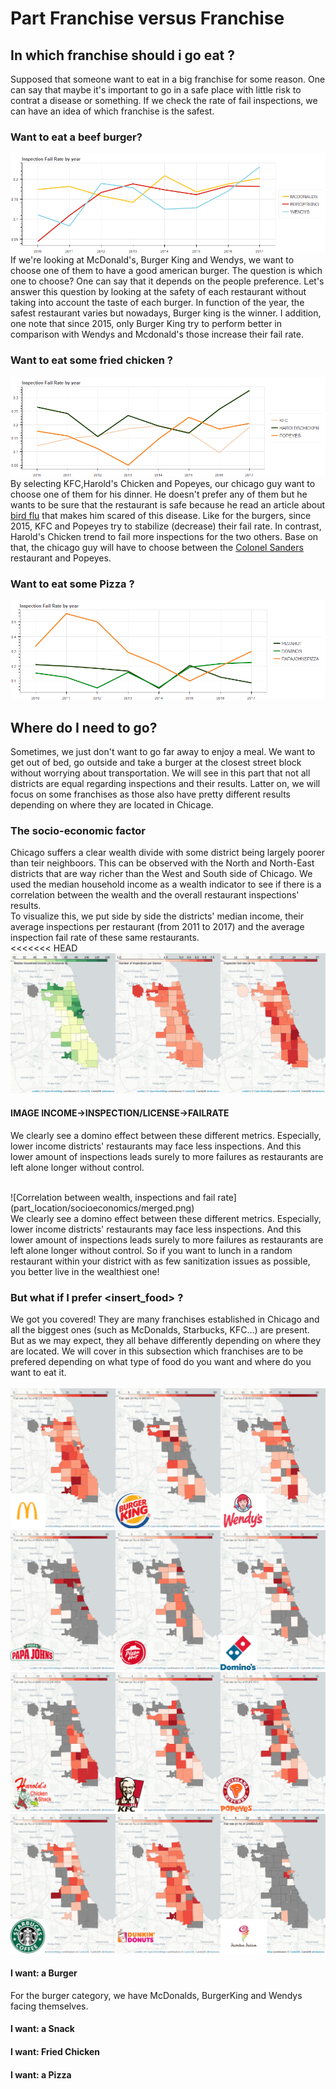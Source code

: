 <body style="cursor: url('cur815.ani')">
    
# Part Franchise versus Franchise #

## In which franchise should i go eat ?
Supposed that someone want to eat in a big franchise for some reason. One can say that maybe it's important to go in a safe place with little risk to contrat a disease or something. If we check the rate of fail inspections, we can have an idea of which franchise is the safest.
### Want to eat a beef burger?
![Fail rate of burgers restaurant](/franch_img/mc_bk_wd.png)
If we're looking at McDonald's, Burger King and Wendys, we want to choose one of them to have a good american burger. The question is which one to choose? One can say that it depends on the people preference. Let's answer this question by looking at the safety of each restaurant without taking into account the taste of each burger. In function of the year, the safest restaurant varies but nowadays, Burger king is the winner. I addition, one note that since 2015, only Burger King try to perform better in comparison with Wendys and Mcdonald's those increase their fail rate.  

### Want to eat some fried chicken ?
![Fail rate of chicken restaurant](/franch_img/kfc_hc_pp.png)
By selecting KFC,Harold's Chicken and Popeyes, our chicago guy want to choose one of them for his dinner. He doesn't prefer any of them but he wants to be sure that the restaurant is safe because he read an article about [bird flu](http://dbfchicago.com/bird-flu-chicago/) that makes him scared of this disease. Like for the burgers, since 2015, KFC and Popeyes try to stabilize (decrease) their fail rate. In contrast, Harold's Chicken trend to fail more inspections for the two others. Base on that, the chicago guy will have to choose between the [Colonel Sanders](https://en.wikipedia.org/wiki/Colonel_Sanders) restaurant and Popeyes. 
### Want to eat some Pizza ?  
![Fail rate of Pizza restaurant](/franch_img/ph_dm_pjp.png)

 
## Where do I need to go?  

Sometimes, we just don't want to go far away to enjoy a meal. We want to get out of bed, go outside and take a burger at the closest street block without worrying about transportation. We will see in this part that not all districts are equal regarding inspections and their results. Latter on, we will focus on some franchises as those also have pretty different results depending on where they are located in Chicage.  

### The socio-economic factor  

Chicago suffers a clear wealth divide with some district being largely poorer than teir neighboors. This can be observed with the North and North-East districts that are way richer than the West and South side of Chicago. We used the median household income as a wealth indicator to see if there is a correlation between the wealth and the overall restaurant inspections' results.  
To visualize this, we put side by side the districts' median income, their average inspections per restaurant (from 2011 to 2017) and the average inspection fail rate of these same restaurants.  
<<<<<<< HEAD
![Correlation between wealth, inspections and fail rate](part_location/socioeconomics/merged.png)
#### IMAGE INCOME->INSPECTION/LICENSE->FAILRATE  
We clearly see a domino effect between these different metrics. Especially, lower income districts' restaurants may face less inspections. And this lower amount of inspections leads surely to more failures as restaurants are left alone longer without control.  

<br>  
![Correlation between wealth, inspections and fail rate](part_location/socioeconomics/merged.png)  
<br>  
We clearly see a domino effect between these different metrics. Especially, lower income districts' restaurants may face less inspections. And this lower amount of inspections leads surely to more failures as restaurants are left alone longer without control. So if you want to lunch in a random restaurant within your district with as few sanitization issues as possible, you better live in the wealthiest one!  

### But what if I  prefer <insert_food\> ? 

We got you covered! They are many franchises established in Chicago and all the biggest ones (such as McDonalds, Starbucks, KFC...) are present. But as we may expect, they all behave differently depending on where they are located. We will cover in this subsection which franchises are to be prefered depending on what type of food do you want and where do you want to eat it.  
<br>
![Burgers](part_location/burgers/merged.png)  
![Burgers](part_location/pizzas/merged.png)  
![Burgers](part_location/friedchicken/merged.png)  
![Burgers](part_location/snacks/merged.png)  
#### I want: a Burger  
For the burger category, we have McDonalds, BurgerKing and Wendys facing themselves.  
#### I want: a Snack  
#### I want: Fried Chicken  
#### I want: a Pizza  

